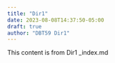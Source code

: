 ```yaml
---
title: "Dir1"
date: 2023-08-08T14:37:50-05:00
draft: true
author: "DBT59 Dir1"
---
```


This content is from Dir1 _index.md
